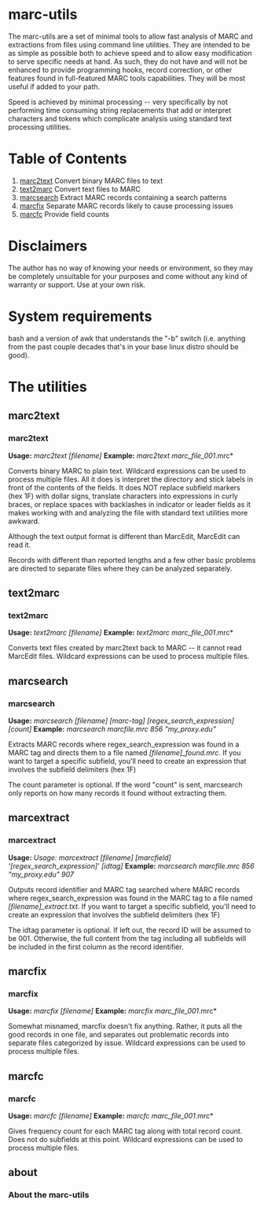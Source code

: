 # marc-utils
The marc-utils are a set of minimal tools to allow fast analysis of MARC and extractions from files using command line utilities. They are intended to be as simple as possible both to achieve speed and to allow easy modification to serve specific needs at hand. As such, they do not have and will not be enhanced to provide programming hooks, record correction, or other features found in full-featured MARC tools capabilities. They will be most useful if added to your path.

Speed is achieved by minimal processing -- very specifically by not performing time consuming string replacements that add or interpret characters and tokens which complicate analysis using standard text processing utilities.

# Table of Contents
1. [marc2text](#marc2text) Convert binary MARC files to text
2. [text2marc](#text2marc) Convert text files to MARC
3. [marcsearch](#marcsearch) Extract MARC records containing a search patterns
4. [marcfix](#marcfix) Separate MARC records likely to cause processing issues
5. [marcfc](#marcfc) Provide field counts

# Disclaimers

The author has no way of knowing your needs or environment, so they may be completely unsuitable for your purposes and come without any kind of warranty or support. Use at your own risk. 

# System requirements
bash and a version of awk that understands the "-b" switch (i.e. anything from the past couple decades that's in your base linux distro should be good). 

# The utilities

## marc2text
### marc2text
**Usage:** *marc2text [filename]*
**Example:** *marc2text marc_file_001*.mrc*

Converts binary MARC to plain text. Wildcard expressions can be used to process multiple files. All it does is interpret the directory and stick labels in front of the contents of the fields. It does NOT replace subfield markers (hex 1F) with dollar signs, translate characters into expressions in curly braces, or replace spaces with backlashes in indicator or leader fields as it makes working with and analyzing the file with standard text utilities more awkward.

Although the text output format is different than MarcEdit, MarcEdit can read it.

Records with different than reported lengths and a few other basic problems are directed to separate files where they can be analyzed separately.

## text2marc
### text2marc
**Usage:** *text2marc [filename]*
**Example:** *text2marc marc_file_001*.mrc*

Converts text files created by marc2text back to MARC -- it cannot read MarcEdit files. Wildcard expressions can be used to process multiple files. 

## marcsearch
### marcsearch
**Usage:** *marcsearch [filename] [marc-tag] [regex_search_expression] [count]*
**Example:** *marcsearch marcfile.mrc 856 "my_proxy.edu"*

Extracts MARC records where regex_search_expression was found in a MARC tag and directs them to a file named *[filename]_found.mrc*. If you want to target a specific subfield, you'll need to create an expression that involves the subfield delimiters (hex 1F)

The count parameter is optional. If the word "count" is sent, marcsearch only reports on how many records it found without extracting them.

## marcextract
### marcextract
**Usage:** *Usage: marcextract [filename] [marcfield] '[regex_search_expression]' [idtag]*
**Example:** *marcsearch marcfile.mrc 856 "my_proxy.edu" 907*

Outputs record identifier and MARC tag searched where MARC records where regex_search_expression was found in the MARC tag to a file named *[filename]_extract.txt*. If you want to target a specific subfield, you'll need to create an expression that involves the subfield delimiters (hex 1F)

The idtag parameter is optional. If left out, the record ID will be assumed to be 001. Otherwise, the full content from the tag including all subfields will be included in the first column as the record identifier.

## marcfix
### marcfix
**Usage:** *marcfix [filename]*
**Example:** *marcfix marc_file_001*.mrc*

Somewhat misnamed, marcfix doesn't fix anything. Rather, it puts all the good records in one file, and separates out problematic records into separate files categorized by issue. Wildcard expressions can be used to process multiple files.

## marcfc
### marcfc
**Usage:** *marcfc [filename]*
**Example:** *marcfc marc_file_001*.mrc*

Gives frequency count for each MARC tag along with total record count. Does not do subfields at this point. Wildcard expressions can be used to process multiple files.

## about
### About the marc-utils


